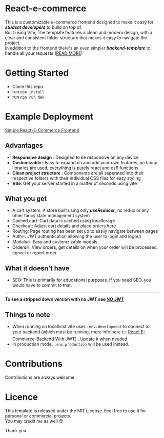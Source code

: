 # React-e-commerce
This is a customizable e-commerce frontend designed to make it easy for ***student developers*** to build on top of. <br> Built using Vite, The template features a clean and modern design, with a clear and consistent folder structure that makes it easy to navigate the project.
<br>
In addition to the frontend there's an even simpler ***backend-template*** to handle all your requests ([READ MORE](https://github.com/Mini-Sylar/react-e-commerce-backend))

# Getting Started
- Clone this repo
- run ```npm install```
- run ```npm run dev```

# Example Deployment
<a href="https://react-e-commerce-sigma.vercel.app/" target="_blank">Simple React-E-Commerce Frontend</a>

## Advantages
- **Responsive design** :  Designed to be responsive on any device
- **Customizable :** Easy to expand on and add your own features, no fancy libraries are used, everything is purely react and es6 functions
- **Clean project structure** : Components are all seperated into their respective folders with their individual CSS files for easy styling
- **Vite**: Get your server started in a matter of seconds using vite

## What you get
- A cart system: A store built using only ***useReducer***, no redux or any other fancy state management system
- Cached cart: Cart data is cached using localforage
- Checkout: Adjust cart details and place orders here
- Routing: Page routing has been set up to easily navigate between pages
- Auth🔥: JWT authentication allowing the user to login and logout
- Modals🔥: Easy and customzizable modals
- Orders🔥: View orders, get details on when your order will be processed, cancel or report order  

## What it doesn't have 
- SEO: This is primarily for educational purposes, if you need SEO, you would have to commit to that. 

<hr>

**To see a stripped down version with no JWT see [NO JWT](https://github.com/Mini-Sylar/react-e-commerce/tree/main)**

## Things to note
- When running on localhost vite uses ```.env.development``` to connect to your backend (which must be running, more info here 👉 [React E-Commerce-Backend With JWT](https://github.com/Mini-Sylar/react-e-commerce/tree/main-jwt)) . Update it when needed
- In production mode, ```.env.production``` will be used instead.

# Contributions
Contributions are always welcome,

# Licence 
This template is released under the MIT License. Feel free to use it for personal or commercial projects. 
<br> You may credit me as well 😊

Thank you



